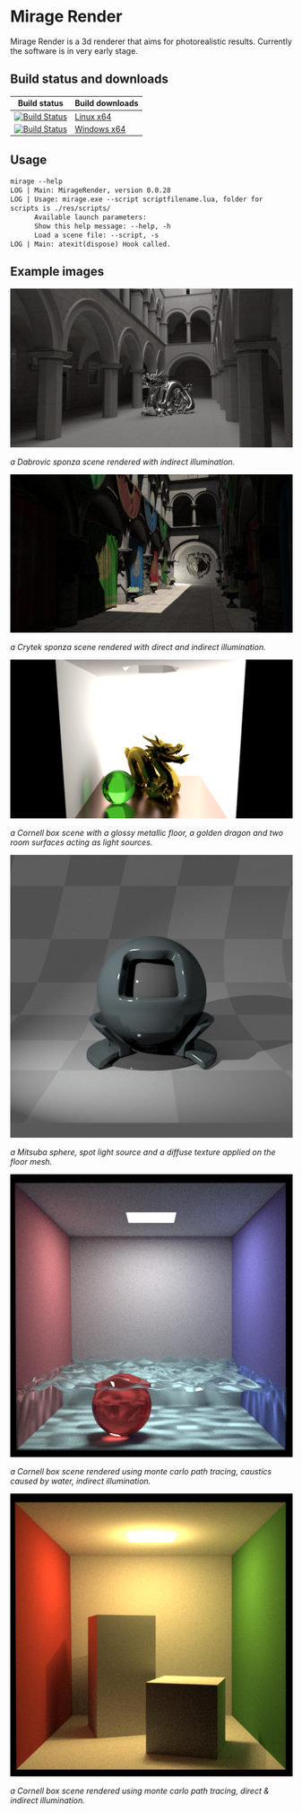 Mirage Render
======

Mirage Render is a 3d renderer that aims for photorealistic results. Currently the software is in very early stage.

Build status and downloads
------------
| Build status | Build downloads |
| ------------ | --------------- |
| [![Build Status](http://harha.us.to:8080/buildStatus/icon?job=MirageRender_Linux_build)](http://harha.us.to:8080/job/MirageRender_Linux_build/) | [Linux x64](http://harha.us.to/jenkins/MirageRender_Linux/) |
| [![Build Status](http://harha.us.to:8080/buildStatus/icon?job=MirageRender_Windows_build)](http://harha.us.to:8080/job/MirageRender_Windows_build/) | [Windows x64](http://harha.us.to/jenkins/MirageRender_Windows/) |

Usage
-----

```
mirage --help
LOG | Main: MirageRender, version 0.0.28
LOG | Usage: mirage.exe --script scriptfilename.lua, folder for scripts is ./res/scripts/
      Available launch parameters:
      Show this help message: --help, -h
      Load a scene file: --script, -s
LOG | Main: atexit(dispose) Hook called.
```

Example images
--------------

![Dabrovic sponza test](images/dabrovic_sponza.png "Dabrovic sponza, test")

_a Dabrovic sponza scene rendered with indirect illumination._

![Crytek sponza test](images/sponza_crytek_textures.png "Crytek sponza, test")

_a Crytek sponza scene rendered with direct and indirect illumination._

![Cornell Box, Golden Dragon](images/golden_dragon.png "Cornell Box, glossy material test")

_a Cornell box scene with a glossy metallic floor, a golden dragon and two room surfaces acting as light sources._

![Mitsuba, Texture Mapping](images/texturemapping.png "Mitsuba, texture mapping test")

_a Mitsuba sphere, spot light source and a diffuse texture applied on the floor mesh._

![Cornell Box, caustics test](images/mirage_water3.png "Cornell Box, caustics test")

_a Cornell box scene rendered using monte carlo path tracing, caustics caused by water, indirect illumination._

![Cornell Box, gi test](images/mirage_cornellbox_plight.png "Cornell Box, gi test")

_a Cornell box scene rendered using monte carlo path tracing, direct & indirect illumination._